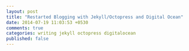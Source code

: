 ```yaml
---
layout: post
title: "Restarted Blogging with Jekyll/Octopress and Digital Ocean"
date: 2014-07-19 11:03:53 +0530
comments: true
categories: writing jekyll octopress digitalocean
published: false
---
```


